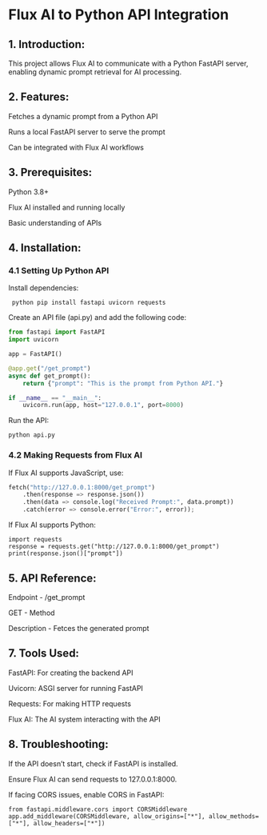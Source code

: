 # Flux AI to Python API Integration

## 1. Introduction:

This project allows Flux AI to communicate with a Python FastAPI server, enabling dynamic prompt retrieval for AI processing.

## 2. Features:
   
Fetches a dynamic prompt from a Python API

Runs a local FastAPI server to serve the prompt

Can be integrated with Flux AI workflows

## 3. Prerequisites:

Python 3.8+

Flux AI installed and running locally

Basic understanding of APIs

## 4. Installation:

### 4.1 Setting Up Python API

Install dependencies:

``` python pip install fastapi uvicorn requests```

Create an API file (api.py) and add the following code:

``` python
from fastapi import FastAPI
import uvicorn

app = FastAPI()

@app.get("/get_prompt")
async def get_prompt():
    return {"prompt": "This is the prompt from Python API."}

if __name__ == "__main__":
    uvicorn.run(app, host="127.0.0.1", port=8000)
```

Run the API:

```python api.py```

### 4.2 Making Requests from Flux AI

If Flux AI supports JavaScript, use:
``` python
fetch("http://127.0.0.1:8000/get_prompt")
    .then(response => response.json())
    .then(data => console.log("Received Prompt:", data.prompt))
    .catch(error => console.error("Error:", error));
```

If Flux AI supports Python:
```
import requests
response = requests.get("http://127.0.0.1:8000/get_prompt")
print(response.json()["prompt"])
```

## 5. API Reference:

   Endpoint - /get_prompt

   GET - Method
   
   Description - Fetces the generated prompt

## 7. Tools Used:

   FastAPI: For creating the backend API

   Uvicorn: ASGI server for running FastAPI

   Requests: For making HTTP requests

   Flux AI: The AI system interacting with the API

## 8. Troubleshooting:

   If the API doesn’t start, check if FastAPI is installed.

   Ensure Flux AI can send requests to 127.0.0.1:8000.

   If facing CORS issues, enable CORS in FastAPI:
```
from fastapi.middleware.cors import CORSMiddleware
app.add_middleware(CORSMiddleware, allow_origins=["*"], allow_methods=["*"], allow_headers=["*"])
```
